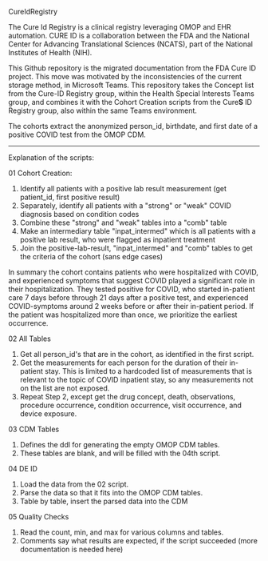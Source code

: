 CureIdRegistry

The Cure Id Registry is a clinical registry leveraging OMOP and EHR automation.  CURE ID is a collaboration between the FDA and the National Center for Advancing Translational Sciences (NCATS), part of the National Institutes of Health (NIH).

This Github repository is the migrated documentation from the FDA Cure ID project. This move was motivated by the inconsistencies of the current storage method, in Microsoft Teams. This repository takes the Concept list from the Cure-ID Registry group, within the Health Special Interests Teams group, and combines it with the Cohort Creation scripts from the Cure**S** ID Registry group, also within the same Teams environment. 

The cohorts extract the anonymized person_id, birthdate, and first date of a positive COVID test from the OMOP CDM. 

--------------------------------------------------------------------------------------------------

Explanation of the scripts:

01 Cohort Creation: 
1. Identify all patients with a positive lab result measurement (get patient_id, first positive result)
2. Separately, identify all patients with a "strong" or "weak" COVID diagnosis based on condition codes
3. Combine these "strong" and "weak" tables into a "comb" table
4. Make an intermediary table "inpat_intermed" which is all patients with a positive lab result, who were flagged as inpatient treatment
5. Join the positive-lab-result, "inpat_intermed" and "comb" tables to get the criteria of the cohort (sans edge cases)

In summary the cohort contains patients who were hospitalized with COVID, and experienced symptoms that suggest COVID played a significant role in their hospitalization. They tested positive for COVID,  who started in-patient care 7 days before through 21 days after a positive test, and experienced COVID-symptoms around 2 weeks before or after their in-patient period. If the patient was hospitalized more than once, we prioritize the earliest occurrence. 

02 All Tables
1. Get all person_id's that are in the cohort, as identified in the first script. 
2. Get the measurements for each person for the duration of their in-patient stay. This is limited to a hardcoded list of measurements that is relevant to the topic of COVID inpatient stay, so any measurements not on the list are not exposed. 
3. Repeat Step 2, except get the drug concept, death, observations, procedure occurrence, condition occurrence, visit occurrence, and device exposure.

03 CDM Tables

1. Defines the ddl for generating the empty OMOP CDM tables.
2. These tables are blank, and will be filled with the 04th script.

04 DE ID 
1. Load the data from the 02 script. 
2. Parse the data so that it fits into the OMOP CDM tables. 
3. Table by table, insert the parsed data into the CDM

05 Quality Checks
1. Read the count, min, and max for various columns and tables.
2. Comments say what results are expected, if the script succeeded (more documentation is needed here)

